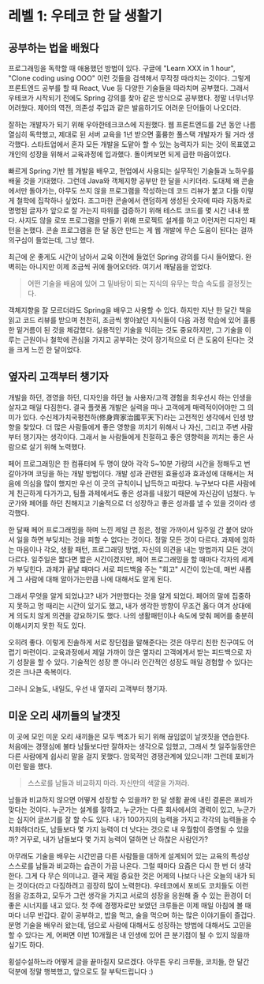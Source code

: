# 레벨 1: 우테코 한 달 생활기

## 공부하는 법을 배웠다

프로그래밍을 독학할 때 애용했던 방법이 있다. 구글에 "Learn XXX in 1 hour", "Clone coding using OOO" 이런 것들을 검색해서 무작정 따라치는 것이다. 그렇게 프론트엔드 공부를 할 때 React, Vue 등 다양한 기술들을 따라치며 공부했다. 그래서 우테코가 시작되기 전에도 Spring 강의를 찾아 같은 방식으로 공부했다. 정말 너무너무 어려웠다. 제어의 역전, 의존성 주입과 같은 발음하기도 어려운 단어들이 나오더라.   

잘하는 개발자가 되기 위해 우아한테크코스에 지원했다. 웹 프론트엔드를 2년 동안 나름 열심히 독학했고, 제대로 된 서버 교육을 1년 받으면 훌륭한 풀스택 개발자가 될 거라 생각했다. 스타트업에서 혼자 모든 개발을 도맡아 할 수 있는 능력자가 되는 것이 목표였고 개인의 성장을 위해서 교육과정에 입과했다. 돌이켜보면 되게 급한 마음이었다.

빠르게 Spring 기반 웹 개발을 배우고, 현업에서 사용되는 실무적인 기술들과 노하우를 배울 것을 기대했다. 그런데 Java와 객체지향 공부만 한 달을 시키더라. 도대체 왜 콘솔에서만 돌아가는, 아무도 쓰지 않을 프로그램을 작성하는데 코드 리뷰가 붙고 다들 이렇게 철학에 집착하나 싶었다. 조그마한 콘솔에서 랜덤하게 생성된 숫자에 따라 자동차로 명명된 글자가 앞으로 잘 가는지 따위를 검증하기 위해 테스트 코드를 몇 시간 내내 짰다. 사지도 않을 로또 프로그램을 만들기 위해 프로젝트 설계를 하고 이런저런 디자인 패턴을 논했다. 콘솔 프로그램을 한 달 동안 만드는 게 웹 개발에 무슨 도움이 된다는 걸까 의구심이 들었는데, 그냥 했다.

최근에 운 좋게도 시간이 남아서 교육 이전에 들었던 Spring 강의를 다시 들어봤다. 완벽히는 아니지만 이제 조금씩 귀에 들어오더라. 여기서 깨달음을 얻었다.

> 어떤 기술을 배움에 있어 그 밑바탕이 되는 지식의 유무는 학습 속도를 결정짓는다.

객체지향을 잘 모르더라도 Spring을 배우고 사용할 수 있다. 하지만 지난 한 달간 책을 읽고 코드 리뷰를 받으며 천천히, 조금씩 쌓아놨던 지식들이 다음 과정 학습에 있어 훌륭한 밑거름이 된 것을 체감했다. 실용적인 기술을 익히는 것도 중요하지만, 그 기술을 이루는 근원이나 철학에 관심을 가지고 공부하는 것이 장기적으로 더 큰 도움이 된다는 것을 크게 느낀 한 달이었다.

## 옆자리 고객부터 챙기자

개발을 하던, 경영을 하던, 디자인을 하던 늘 사용자/고객 경험을 최우선시 하는 인생을 살자고 매일 다짐한다. 결국 플랫폼 개발은 실력을 떠나 고객에게 매력적이어야만 그 의미가 있다. 수신제가치국평천하(修身齊家治國平天下)라는 고전적인 생각에서 인생 방향을 찾았다. 더 많은 사람들에게 좋은 영향을 끼치기 위해서 나 자신, 그리고 주변 사람부터 챙기자는 생각이다. 그래서 늘 사람들에게 친절하고 좋은 영향력을 끼치는 좋은 사람으로 살기 위해 노력했다.

페어 프로그래밍은 한 컴퓨터에 두 명이 앉아 각각 5~10분 가량의 시간을 정해두고 번갈아가며 코딩을 하는 개발 방법이다. 개발 성과 관련된 효율성과 효과성에 대해서는 처음에 의심을 많이 했지만 우선 이 곳의 규칙이니 납득하고 따랐다. 누구보다 다른 사람에게 친근하게 다가가고, 팀플 과제에서도 좋은 성과를 내왔기 때문에 자신감이 넘쳤다. 누군가와 페어를 하던 친해지고 기술적으로 더 성장하고 좋은 성과를 낼 수 있을 것이라 생각했다. 

한 달째 페어 프로그래밍을 하며 느낀 제일 큰 점은, 정말 가까이서 일주일 간 붙어 앉아서 일을 하면 부딪치는 것을 피할 수 없다는 것이다. 정말 모든 것이 다르다. 과제에 임하는 마음이나 각오, 생활 패턴, 프로그래밍 방법, 자신의 의견을 내는 방법까지 모든 것이 다르다. 일주일은 짧다면 짧은 시간이겠지만, 페어 프로그래밍을 할 때마다 각자의 세계가 부딪힌다. 과제가 끝날 때마다 서로 피드백을 주는 "회고" 시간이 있는데, 매번 새롭게 그 사람에 대해 알아가는만큼 나에 대해서도 알게 된다.

그래서 무엇을 알게 되었냐고? 내가 거만했다는 것을 알게 되었다. 페어의 말에 집중하지 못하고 멍 때리는 시간이 있기도 했고, 내가 생각한 방향이 무조건 옳다 여겨 상대에게 의도치 않게 의견을 강요하기도 했다. 나의 생활패턴이나 속도에 맞춰 페어를 충분히 이해시키지 못한 적도 있다.

오히려 좋다. 이렇게 진솔하게 서로 장단점을 말해준다는 것은 아무리 친한 친구여도 어렵기 마련이다. 교육과정에서 제일 가까이 앉은 옆자리 고객에게서 받는 피드백으로 자기 성찰을 할 수 있다. 기술적인 성장 뿐 아니라 인간적인 성장도 매일 경험할 수 있다는 것은 크나큰 축복이다.

그러니 오늘도, 내일도, 우선 내 옆자리 고객부터 챙기자.

## 미운 오리 새끼들의 날갯짓

이 곳에 모인 미운 오리 새끼들은 모두 백조가 되기 위해 끊임없이 날갯짓을 연습한다. 처음에는 경쟁심에 불타 남들보다만 잘하자는 생각으로 임했고, 그래서 첫 일주일동안은 다른 사람에게 쉽사리 말을 걸지 못했다. 암묵적인 경쟁관계에 있으니까! 그런데 포비가 이런 말을 했다.

> 스스로를 남들과 비교하지 마라. 자신만의 색깔을 가져라.

남들과 비교하지 않으면 어떻게 성장할 수 있을까? 한 달 생활 끝에 내린 결론은 포비가 맞다는 것이다. 누군가는 설계를 잘하고, 누군가는 다른 회사에서의 경력이 있고, 누군가는 심지어 글쓰기를 잘 할 수도 있다. 내가 100가지의 능력을 가지고 각각의 능력들을 수치화하더라도, 남들보다 몇 가지 능력이 더 낫다는 것으로 내 우월함이 증명될 수 있을까? 거꾸로, 내가 남들보다 몇 가지 능력이 덜하면 난 하찮은 사람인가?

아무래도 기술을 배우는 시간만큼 다른 사람들을 대하게 설계되어 있는 교육의 특성상 스스로를 남들과 비교하는 습관이 가끔 나온다. 그럴 때마다 요즘은 다시 한 번 더 생각한다. 그게 다 무슨 의미냐고. 결국 제일 중요한 것은 어제의 나보다 나은 오늘의 내가 되는 것이다(라고 다짐하려고 굉장히 많이 노력한다). 우테코에서 포비도 코치들도 이런 점을 강조하고, 모두가 그런 생각을 가지고 서로의 성장을 응원해 줄 수 있는 환경이 더 좋은 시너지를 내고 있다. 첫 주에 경쟁자로만 보였던 크루들은 이제 매일 아침에 볼 때마다 너무 반갑다. 같이 공부하고, 밥을 먹고, 술을 먹으며 하는 많은 이야기들이 즐겁다. 분명 기술을 배우러 왔는데, 덤으로 사람에 대해서도 성장하는 방법에 대해서도 고민을 할 수 있다는 게, 어쩌면 이번 10개월은 내 인생에 있어 큰 분기점이 될 수 있지 않을까 싶기도 하다. 

횡설수설하느라 어떻게 글을 끝마칠지 모르겠다. 아무튼 우리 크루들, 코치들, 한 달간 덕분에 정말 행복했고, 앞으로도 잘 부탁드립니다 :)
